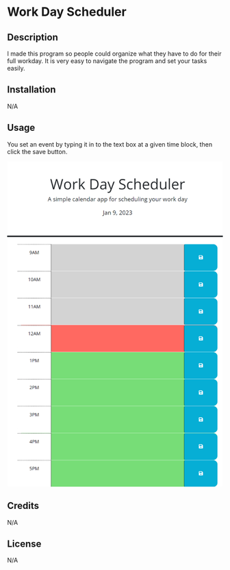 # Work Day Scheduler

## Description

I made this program so people could organize what they have to do for their full workday. It is very easy to navigate the program and set your tasks easily.

## Installation

N/A

## Usage

You set an event by typing it in to the text box at a given time block, then click the save button.

![workday-scheduler-image](assets/workday-scheduler-image.png)

## Credits

N/A

## License

N/A
